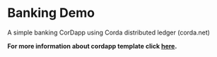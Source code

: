 # Banking Demo

A simple banking CorDapp using Corda distributed ledger (corda.net)

**For more information about cordapp template click 
[here](https://github.com/corda/cordapp-template-java/).**